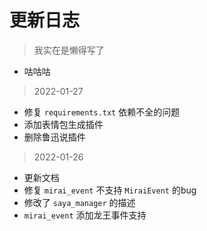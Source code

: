 # 更新日志

> 我实在是懒得写了

- 咕咕咕

> 2022-01-27

- 修复 `requirements.txt` 依赖不全的问题
- 添加表情包生成插件
- 删除鲁迅说插件

> 2022-01-26

- 更新文档
- 修复 `mirai_event` 不支持 `MiraiEvent` 的bug
- 修改了 `saya_manager` 的描述
- `mirai_event` 添加龙王事件支持